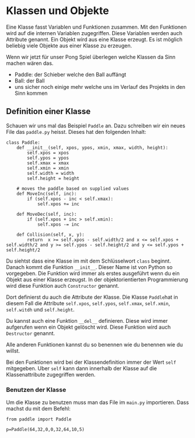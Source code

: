 # Klassen und Objekte
Eine Klasse fasst Variablen und Funktionen zusammen. Mit den Funktionen wird auf die internen Variablen zugegriffen.
Diese Variablen werden auch Attribute genannt. Ein Objekt wird aus eine Klasse erzeugt. Es ist möglich beliebig viele Objekte aus einer Klasse zu erzeugen.

Wenn wir jetzt für unser Pong Spiel überlegen welche Klassen da Sinn machen wären das.

- Paddle: der Schieber welche den Ball auffängt
- Ball: der Ball
- uns sicher noch einige mehr welche uns im Verlauf des Projekts in den Sinn kommen

## Definition einer Klasse
Schauen wir uns mal das Beispiel `Paddle` an. Dazu schreiben wir ein neues File das `paddle.py` heisst. Dieses hat den folgenden Inhalt:



```
class Paddle:
    def __init__(self, xpos, ypos, xmin, xmax, width, height):
        self.xpos = xpos
        self.ypos = ypos
        self.xmax = xmax
        self.xmin = xmin
        self.width = width
        self.height = height

    # moves the paddle based on supplied values
    def MoveInc(self, inc):
        if (self.xpos - inc < self.xmax):
            self.xpos += inc

    def MoveDec(self, inc):
        if (self.xpos + inc > self.xmin):
            self.xpos -= inc

    def Collision(self, x, y):
        return  x >= self.xpos - self.width/2 and x <= self.xpos + self.width/2 and y >= self.ypos - self.height/2 and y <= self.ypos + self.height/2
```

Du siehtst dass eine Klasse im mit dem Schlüsselwort `class` beginnt. Danach kommt die Funktion `__init__`. Dieser Name ist von Python so vorgegeben. Die Funktion wird immer als erstes ausgeführt wenn du ein Objekt aus einer Klasse erzeugst. In der objektorientierten Programmierung wird diese Funktion auch `Constructor` genannt.

Dort definierst du auch die Attribute der Klasse. Die Klasse `Paddle`hat in diesem Fall die Attribute `self.xpos`, `self.ypos`, `self.xmax`, `self.xmin`, `self.witdh` und `self.height`.

Du kannst auch eine Funktion `__del__` definieren. Diese wird immer aufgerufen wenn ein Objekt gelöscht wird. Diese Funktion wird auch `Destructor` genannt.

Alle anderen Funktionen kannst du so benennen wie du benennen wie du willst.

Bei den Funktionen wird bei der Klassendefinition immer der Wert `self` mitgegeben. Uber `self` kann dann innerhalb der Klasse auf die Klassenattribute zugegriffen werden.


### Benutzen der Klasse

Um die Klasse zu benutzen muss man das File im `main.py` importieren. Dass machst du mit dem Befehl:

```
from paddle import Paddle

p=Paddle(64,32,0,0,32,64,10,5)

```


